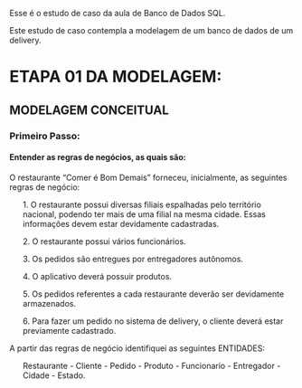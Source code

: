 Esse é o estudo de caso da aula de Banco de Dados SQL.

Este estudo de caso contempla a modelagem de um banco de dados de um delivery.

# ETAPA 01 DA MODELAGEM:

## MODELAGEM CONCEITUAL

### Primeiro Passo:
#### Entender as regras de negócios, as quais são:
<p>O restaurante “Comer é Bom Demais” forneceu, inicialmente, as seguintes regras de negócio: 
</p>
<ol>1. O restaurante possui diversas filiais espalhadas pelo território nacional, podendo ter mais de uma filial na mesma cidade. Essas informações devem estar devidamente cadastradas.</ol> 
<ol>2. O restaurante possui vários funcionários.</ol> 
<ol>3. Os pedidos são entregues por entregadores autônomos.</ol>  
<ol>4. O aplicativo deverá possuir produtos. </ol> 
<ol>5. Os pedidos referentes a cada restaurante deverão ser  devidamente armazenados. </ol> 
<ol>6. Para fazer um pedido no sistema de delivery, o cliente deverá estar previamente cadastrado.</ol> </p>

A partir das regras de negócio identifiquei as seguintes ENTIDADES:
<p><ol>Restaurante - Cliente - Pedido - Produto - Funcionario - Entregador - Cidade - Estado.</ol></p>